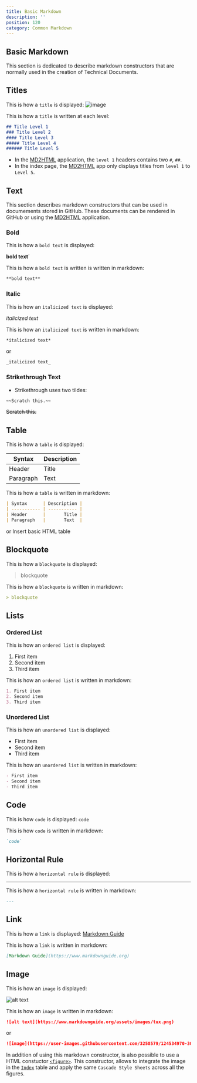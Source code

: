 ```yaml
---
title: Basic Markdown
description: ''
position: 120
category: Common Markdown
---
```


## Basic Markdown
This section is dedicated to describe markdown constructors that are normally used in the creation of Technical Documents. 

## Titles
This is how a `title` is displayed:
![image](https://user-images.githubusercontent.com/3258579/124534360-f6dfec80-ddc8-11eb-8735-db82b5d5cb41.png)

This is how a `title` is written at each level:

```md
## Title Level 1
### Title Level 2
#### Title Level 3
##### Title Level 4
###### Title Level 5
```
* In the [MD2HTML](https://markdown.standardshub.io/md2html-overview) application, the `level 1` headers contains two `#`, `##`.
* In the index page, the [MD2HTML](https://markdown.standardshub.io/md2html-overview) app only displays titles from `level 1` to `Level 5`.

## Text
This section describes markdown constructors that can be used in documements stored in GitHub. These documents can be rendered in GitHub or using the [MD2HTML](https://markdown.standardshub.io/md2html-overview) application. 
### Bold
This is how a `bold text` is displayed:

**bold text**´

This is how a `bold text` is written is written in markdown:

```md
**bold text**
```

### Italic

This is how an `italicized text` is displayed:

_italicized text_

This is how an `italicized text` is written in markdown:

```md
*italicized text*
```
or
```md
_italicized text_
```
### Strikethrough Text

* Strikethrough uses two tildes:

```md
~~Scratch this.~~
```

~~Scratch this.~~

## Table

This is how a `table` is displayed:

| Syntax      | Description |
| ----------- | ----------- |
| Header      |       Title |
| Paragraph   | Text        |

This is how a `table` is written in markdown:

```md
| Syntax      | Description |
| ----------- | ----------- |
| Header      |       Title |
| Paragraph   |       Text  |
```
or
Insert basic HTML table

## Blockquote

This is how a `blockquote` is displayed:

> blockquote

This is how a `blockquote` is written in markdown:

```md
> blockquote
```
## Lists
### Ordered List
This is how an `ordered list` is displayed:
1. First item
2. Second item
3. Third item

This is how an `ordered list` is written in markdown:
```md
1. First item
2. Second item
3. Third item
```

### Unordered List
This is how an `unordered list` is displayed:

- First item
- Second item
- Third item

This is how an `unordered list` is written in markdown:
```md
- First item
- Second item
- Third item
```
## Code
This is how `code` is displayed:
`code`

This is how `code` is written in markdown:
```md
`code`
```

## Horizontal Rule


This is how a `horizontal rule` is displayed:

---
This is how a `horizontal rule` is written in markdown:

```md
---
```

## Link
This is how a `link` is displayed:
[Markdown Guide](https://www.markdownguide.org)

This is how a `link` is written in markdown:
```md
[Markdown Guide](https://www.markdownguide.org)
```

## Image
This is how an `image` is displayed:

![alt text](https://www.markdownguide.org/assets/images/tux.png)

This is how an `image` is written in markdown:

```md
![alt text](https://www.markdownguide.org/assets/images/tux.png)
```
or
```md
![image](https://user-images.githubusercontent.com/3258579/124534970-30fdbe00-ddca-11eb-8a95-ca7dd82eba41.png)

```
In addition of using this markdown constructor, is also possible to use a HTML constuctor [`<figure>`](md2html-extended#figures). This constructor, allows to integrate the image in the [`Index`](md2html-extended#indexes) table and apply the same `Cascade Style Sheets` across all the figures.